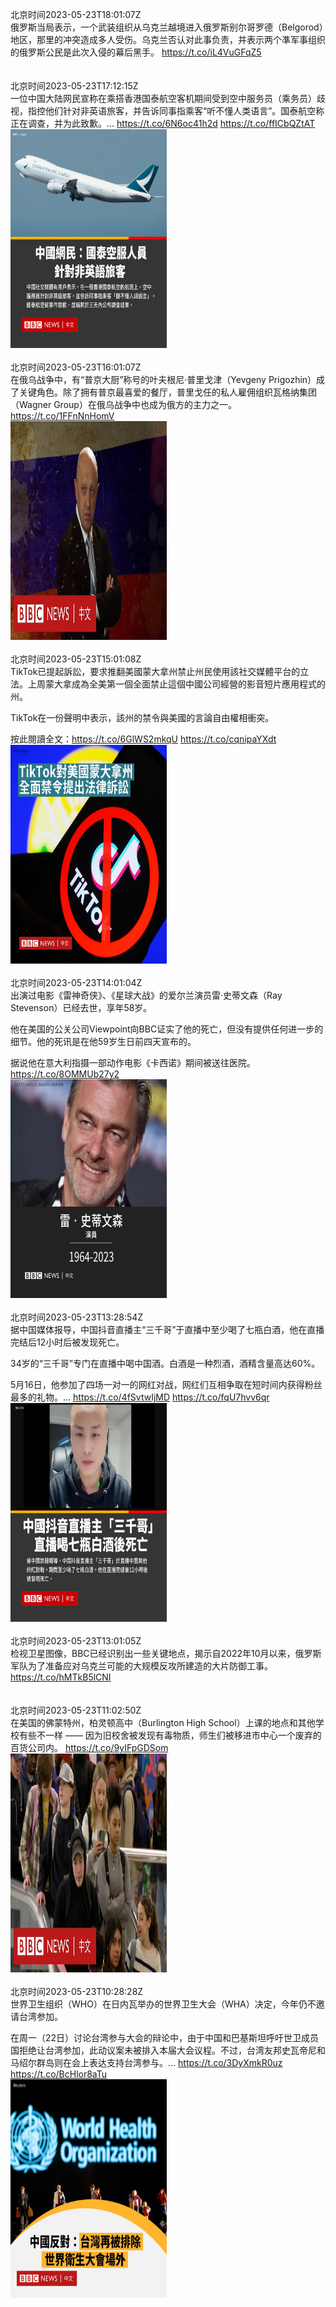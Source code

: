 北京时间2023-05-23T18:01:07Z<br>俄罗斯当局表示，一个武装组织从乌克兰越境进入俄罗斯别尔哥罗德（Belgorod）地区，那里的冲突造成多人受伤。乌克兰否认对此事负责，并表示两个凖军事组织的俄罗斯公民是此次入侵的幕后黑手。
https://t.co/iL4VuGFqZ5<br><br><br>北京时间2023-05-23T17:12:15Z<br>一位中国大陆网民宣称在乘搭香港国泰航空客机期间受到空中服务员（乘务员）歧视，指控他们针对非英语旅客，并告诉同事指乘客“听不懂人类语言”。国泰航空称正在调查，并为此致歉。… https://t.co/6N6oc41h2d https://t.co/ffICbQZtAT<br><img src='/temp/image/2023/u-Month-5/1660936670693425153_0.jpg' width='250' height='350'><br><br>北京时间2023-05-23T16:01:07Z<br>在俄乌战争中，有“普京大厨”称号的叶夫根尼·普里戈津（Yevgeny Prigozhin）成了关键角色。除了拥有普京最喜爱的餐厅，普里戈任的私人雇佣组织瓦格纳集团（Wagner Group）在俄乌战争中也成为俄方的主力之一。 https://t.co/1FFnNnHomV<br><img src='/temp/video/2023/u-Month-5/c-Day-23/bbcchinese/1660918769420574723_0.jpg' width='250' height='350'><br><br>北京时间2023-05-23T15:01:08Z<br>TikTok已提起訴訟，要求推翻美國蒙大拿州禁止州民使用該社交媒體平台的立法。上周蒙大拿成為全美第一個全面禁止這個中國公司經營的影音短片應用程式的州。

TikTok在一份聲明中表示，該州的禁令與美國的言論自由權相衝突。

按此閱讀全文：https://t.co/6GlWS2mkqU https://t.co/cqnipaYXdt<br><img src='/temp/image/2023/u-Month-5/1660903673399058432_0.jpg' width='250' height='350'><br><br>北京时间2023-05-23T14:01:04Z<br>出演过电影《雷神奇侠》、《星球大战》的爱尔兰演员雷‧史蒂文森（Ray Stevenson）已经去世，享年58岁。

他在美国的公关公司Viewpoint向BBC证实了他的死亡，但没有提供任何进一步的细节。他的死讯是在他59岁生日前四天宣布的。

据说他在意大利指摄一部动作电影《卡西诺》期间被送往医院。 https://t.co/8OMMUb27y2<br><img src='/temp/image/2023/u-Month-5/1660888558368849920_0.jpg' width='250' height='350'><br><br>北京时间2023-05-23T13:28:54Z<br>据中国媒体报导，中国抖音直播主“三千哥”于直播中至少喝了七瓶白酒，他在直播完结后12小时后被发现死亡。

34岁的“三千哥”专门在直播中喝中国酒。白酒是一种烈酒，酒精含量高达60%。

5月16日，他参加了四场一对一的网红对战，网红们互相争取在短时间内获得粉丝最多的礼物。… https://t.co/4fSvtwIjMD https://t.co/fqU7hvv6qr<br><img src='/temp/image/2023/u-Month-5/1660880461030391808_0.jpg' width='250' height='350'><br><br>北京时间2023-05-23T13:01:05Z<br>检视卫星图像，BBC已经识别出一些关键地点，揭示自2022年10月以来，俄罗斯军队为了准备应对乌克兰可能的大规模反攻所建造的大片防御工事。
https://t.co/hMTkB5lCNI<br><br><br>北京时间2023-05-23T11:02:50Z<br>在美国的佛蒙特州，柏灵顿高中（Burlington High School）上课的地点和其他学校有些不一样 —— 因为旧校舍被发现有毒物质，师生们被移进市中心一个废弃的百货公司内。 https://t.co/9yIFpGDSom<br><img src='/temp/video/2023/u-Month-5/c-Day-23/bbcchinese/1660843703030743040_0.jpg' width='250' height='350'><br><br>北京时间2023-05-23T10:28:28Z<br>世界卫生组织（WHO）在日内瓦举办的世界卫生大会（WHA）决定，今年仍不邀请台湾参加。

在周一（22日）讨论台湾参与大会的辩论中，由于中国和巴基斯坦呼吁世卫成员国拒绝让台湾参加，此动议案未被排入本届大会议程。不过，台湾友邦史瓦帝尼和马绍尔群岛则在会上表达支持台湾参与。… https://t.co/3DyXmkR0uz https://t.co/BcHlor8aTu<br><img src='/temp/image/2023/u-Month-5/1660835053247823872_0.jpg' width='250' height='350'><br><br>